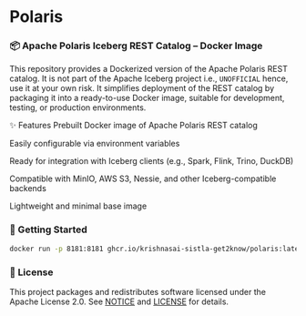 # Polaris

### 📦 Apache Polaris Iceberg REST Catalog – Docker Image
This repository provides a Dockerized version of the Apache Polaris REST catalog. It is not part of the Apache Iceberg project i.e., `UNOFFICIAL` hence, use it at your own risk. It simplifies deployment of the REST catalog by packaging it into a ready-to-use Docker image, suitable for development, testing, or production environments.

✨ Features
Prebuilt Docker image of Apache Polaris REST catalog

Easily configurable via environment variables

Ready for integration with Iceberg clients (e.g., Spark, Flink, Trino, DuckDB)

Compatible with MinIO, AWS S3, Nessie, and other Iceberg-compatible backends

Lightweight and minimal base image

### 🚀 Getting Started
```bash
docker run -p 8181:8181 ghcr.io/krishnasai-sistla-get2know/polaris:latest
```

### 📝 License
This project packages and redistributes software licensed under the Apache License 2.0. See [NOTICE](./NOTICE) and [LICENSE](./LICENSE) for details.
